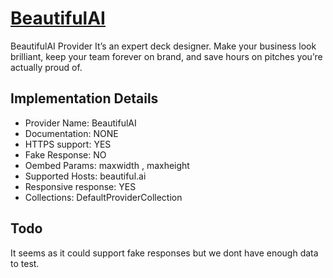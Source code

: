 # [BeautifulAI](https://beautiful.ai)

BeautifulAI Provider
It’s an expert deck designer. Make your business
look brilliant, keep your team forever on brand, and save hours on pitches
you’re actually proud of.

## Implementation Details

- Provider
Name: BeautifulAI
- Documentation: NONE
- HTTPS support: YES
- Fake Response: NO
- Oembed Params: maxwidth , maxheight
- Supported Hosts: beautiful.ai
- Responsive response: YES
- Collections: DefaultProviderCollection

## Todo

It seems as it could support fake responses but we dont have enough data to test.
